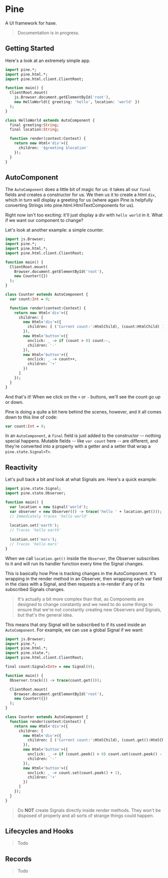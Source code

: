 Pine
====

A UI framework for haxe.

> Documentation is in progress.

Getting Started
---------------

Here's a look at an extremely simple app.

```haxe
import pine.*;
import pine.html.*;
import pine.html.client.ClientRoot;

function main() {
  ClientRoot.mount(
    js.Browser.document.getElementById('root'),
    new HelloWorld({ greeting: 'hello', location: 'world' })
  );
}

class HelloWorld extends AutoComponent {
  final greeting:String;
  final location:String;

  function render(context:Context) {
    return new Html<'div'>({
      children: '$greeting $location'
    });
  }
}
```

AutoComponent
-------------

The `AutoComponent` does a little bit of magic for us: it takes all our `final` fields and creates a constructor for us. We then us it to create a html `div`, which in turn will display a greeting for us (where again Pine is helpfully converting Strings into pine.html.HtmlTextComponents for us).

Right now isn't too exciting: it'll just display a div with `hello world` in it. What if we want our component to change?

Let's look at another example: a simple counter.

```haxe
import js.Browser;
import pine.*;
import pine.html.*;
import pine.html.client.ClientRoot;

function main() {
  ClientRoot.mount(
    Browser.document.getElementById('root'),
    new Counter({})
  );
}

class Counter extends AutoComponent {
  var count:Int = 0;

  function render(context:Context) {
    return new Html<'div'>({
      children: [
        new Html<'div'>({
          children: [ ('Current count:':HtmlChild), (count:HtmlChild) ]
        }),
        new Html<'button'>({
          onclick: _ -> if (count > 0) count--,
          children: '-'
        }),
        new Html<'button'>({
          onclick: _ -> count++,
          children: '+'
        })
      ]
    });
  }
}
```

And that's it! When we click on the `+` or `-` buttons, we'll see the count go up or down.

Pine is doing a quite a bit here behind the scenes, however, and it all comes down to this line of code:

```haxe
var count:Int = 0;
```

In an `AutoComponent`, a `final` field is just added to the constructor -- nothing special happens. Mutable fields -- like `var count` here -- are different, and they're converted into a property with a getter and a setter that wrap a `pine.state.Signal<T>`.

Reactivity
----------

Let's pull back a bit and look at what Signals are. Here's a quick example:

```haxe
import pine.state.Signal;
import pine.state.Observer;

function main() { 
  var location = new Signal('world');
  var observer = new Observer(() -> trace('hello ' + location.get()));
  // Immediately traces 'hello world'
  
  location.set('earth');
  // Traces 'hello earth'
  
  location.set('mars');
  // Traces 'hello mars'
}
```

When we call `location.get()` inside the `Observer`, the Observer subscribes to it and will run its handler function every time the Signal changes.

This is basically how Pine is tracking changes in the AutoComponent. It's wrapping in the render method in an Observer, then wrapping each var field in the class with a Signal, and then requests a re-render if any of its subscribed Signals changes. 

> It's actually a bit more complex than that, as Components are designed to change constantly and we need to do some things to ensure that we're not constantly creating new Observers and Signals, but that's the general idea.

This means that *any* Signal will be subscribed to if its used inside an `AutoComponent`. For example, we can use a global Signal if we want:

```haxe
import js.Browser;
import pine.*;
import pine.html.*;
import pine.state.*;
import pine.html.client.ClientRoot;

final count:Signal<Int> = new Signal(0);

function main() {
  Observer.track(() -> trace(count.get()));

  ClientRoot.mount(
    Browser.document.getElementById('root'),
    new Counter({})
  );
}

class Counter extends AutoComponent {
  function render(context:Context) {
    return new Html<'div'>({
      children: [
        new Html<'div'>({
          children: [ ('Current count:':HtmlChild), (count.get():HtmlChild) ]
        }),
        new Html<'button'>({
          onclick: _ -> if (count.peek() > 0) count.set(count.peek() - 1),
          children: '-'
        }),
        new Html<'button'>({
          onclick: _ -> count.set(count.peek() + 1),
          children: '+'
        })
      ]
    });
  }
}
```

> Do **NOT** create Signals directly inside render methods. They won't be disposed of properly and all sorts of strange things could happen.

Lifecycles and Hooks
--------------------

> Todo

Records
-------

> Todo

